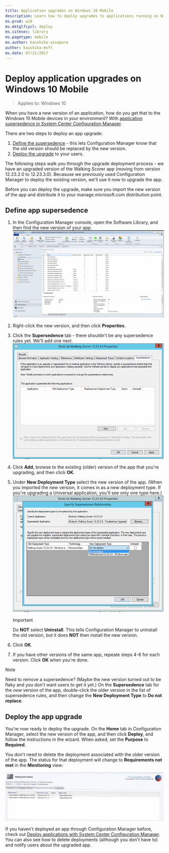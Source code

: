 ```yaml
---
title: Application upgrades on Windows 10 Mobile
description: Learn how to deploy upgrades to applications running on Windows 10 Mobile.
ms.prod: w10
ms.mktglfcycl: deploy
ms.sitesec: library
ms.pagetype: mobile
ms.author: kaushika-ainapure
author: kaushika-msft
ms.date: 07/21/2017
---
```

# Deploy application upgrades on Windows 10 Mobile

> Applies to: Windows 10

When you have a new version of an application, how do you get that to the Windows 10 Mobile devices in your environment? With  [application supersedence in System Center Configuration Manager](/sccm/apps/deploy-use/revise-and-supersede-applications#application-supersedence).

There are two steps to deploy an app upgrade:

1. [Define the supersedence](#define-app-supersedence) - this lets Configuration Manager know that the old version should be replaced by the new version.
2. [Deploy the upgrade](#deploy-the-app-upgrade) to your users.

The following steps walk you through the upgrade deployment process - we have an upgraded version of the Walking Scorer app (moving from version 12.23.2.0 to 12.23.3.0). Becasuse we previously used Configuration Manager to deploy the existing version, we'll use it now to upgrade the app. 

Before you can deploy the upgrade, make sure you import the new version of the app and distribute it to your manage.microsoft.com distribution point.



## Define app supersedence

1. In the Configuration Manager console, open the Software Library, and then find the new version of your app.
   ![The Software Library in Configuration Manager](media/app-upgrade-cm-console.png)

2. Right-click the new version, and then click **Properties**.
3. Click the **Supersedence** tab - there shouldn't be any supersedence rules yet. We'll add one next.
   ![The list of supersedence rules for the app](media/app-upgrade-no-supersedence.png)

4. Click **Add**, browse to the existing (older) version of the app that you're upgrading, and then click **OK**.
5. Under **New Deployment Type** select the new version of the app. (When you imported the new version, it comes in as a new deployment type. If you're upgrading a Universal application, you'll see only one type here.)
   ![Create a supersedence rule for the new version of the app](media/app-upgrade-supersede-deploy-type.png)
   > [!IMPORTANT] 
   > Do **NOT** select **Uninstall**. This tells Configuration Manager to uninstall the old version, but it does **NOT** then install the new version.

6. Click **OK**.
7. If you have other versions of the same app, repeate steps 4-6 for each version. Click **OK** when you're done.

> [!NOTE]
> Need to remove a supersedence? (Maybe the new version turned out to be flaky and you don't want users to get it yet.) On the **Supersedence** tab for the *new* version of the app, double-click the older version in the list of supersedence rules, and then change the **New Deployment Type** to **Do not replace**.

## Deploy the app upgrade

You're now ready to deploy the upgrade. On the **Home** tab in Configuration Manager, select the new version of the app, and then click **Deploy**, and follow the instructions in the wizard. When asked, set the **Purpose** to **Required**.

You don't need to delete the deployment associated with the older version of the app. The status for that deployment will change to **Requirements not met** in the **Monitoring** view:

![Monitoring view in Configuration Manager for the old version of the app](media/app-upgrade-old-version.png)

If you haven't deployed an app through Configuration Manager before, check out [Deploy applications with System Center Configuration Manager](https://docs.microsoft.com/sccm/apps/deploy-use/deploy-applications). You can also see how to delete deployments (although you don't have to) and notify users about the upgraded app.